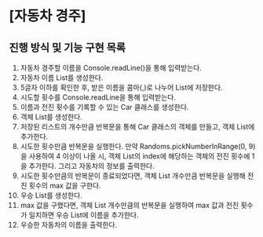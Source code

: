 # [자동차 경주]

## 진행 방식 및 기능 구현 목록

1. 자동차 경주할 이름을 Console.readLine()을 통해 입력받는다.
2. 자동차 이름 List를 생성한다.
3. 5글자 이하를 확인한 후, 받은 이름을 콤마(,)로 나누어 List에 저장한다.
4. 시도할 횟수를 Console.readLine을 통해 입력받는다.
5. 이름과 전진 횟수를 기록할 수 있는 Car 클래스를 생성한다.
6. 객체 List를 생성한다.
7. 저장된 리스트의 개수만큼 반복문을 통해 Car 클래스의 객체를 만들고, 객체 List에 추가한다.
8. 시도한 횟수만큼 반복문을 실행한다. 만약 Randoms.pickNumberInRange(0, 9)을 사용하여 4 이상이 나올 시, 객체 List의 index에 해당하는 객체의 전진 횟수에 1을 추가한다. 그리고 자동차의 정보를 출력한다.
9. 시도한 횟수만큼의 반복문이 종료되었다면, 객체 List 개수만큼 반복문을 실행해 전진 횟수의 max 값을 구한다.
10. 우승 List를 생성한다.
11. max 값을 구했다면, 객체 List 개수만큼의 반복문을 실행하여 max 값과 전진 횟수가 일치하면 우승 List에 이름을 추가한다.
12. 우승한 자동차의 이름을 출력한다.